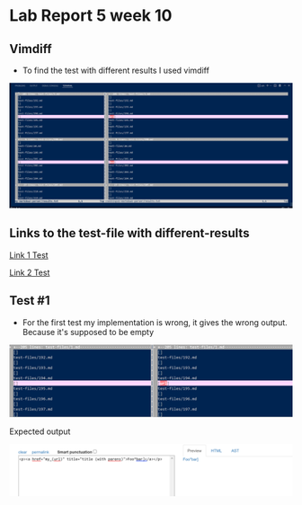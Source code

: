 # Lab Report 5 week 10
## Vimdiff
- To find the test with different results I used vimdiff

![Screenshot 4](Screenshot%20(626).png)

## Links to the test-file with different-results

[Link 1 Test](https://github.com/nidhidhamnani/markdown-parser/blob/main/test-files/194.html.test)



[Link 2 Test](https://github.com/nidhidhamnani/markdown-parser/blob/main/test-files/198.html.test)

## Test #1
- For the first test my implementation is wrong, it gives the wrong output. Because it's supposed to be empty

![Screenshot 4](Screenshot%20(628).png)

Expected output

![Screenshot 4](Screenshot%20(631).png)






